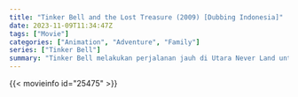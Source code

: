 ```yaml
---
title: "Tinker Bell and the Lost Treasure (2009) [Dubbing Indonesia]"
date: 2023-11-09T11:34:47Z
tags: ["Movie"]
categories: ["Animation", "Adventure", "Family"]
series: ["Tinker Bell"]
summary: "Tinker Bell melakukan perjalanan jauh di Utara Never Land untuk memperbaiki keadaan dengan temannya Terence dan memulihkan Pohon Debu Pixie."
---
```


<mux-player stream-type="on-demand"
src="https://kp3d-my.sharepoint.com/personal/ryoo_kp3d_onmicrosoft_com/_layouts/15/download.aspx?share=ERj0ojEHqGVIrNr4nnC4-tQB5eWD3hrYZH8Jlad5urn86Q" prefer-playback="mse" controls>

</mux-player>


{{< movieinfo id="25475" >}}

<script src="https://cdn.jsdelivr.net/npm/@mux/mux-player"></script>

 <script type="application/ld+json ">
{
"@context": "https://schema.org/",
"@type": "VideoObject",
"name": "Tinker Bell and the Lost Treasure (2009)",
"contentUrl": "https://stream.mux.com/19ks8QP7HyKM8IlL6eVLTgmWsKht02R53zOOHTixIsGo.m3u8",
"thumbnailUrl": "https://www.themoviedb.org/t/p/original/lU7ctuaPoOFmELAaU4T7OmZ9YhH.jpg?width=314&fit_mode=preserve&time=25",
"uploadDate": "2023-11-09T11:34:47Z",
}

</script>
